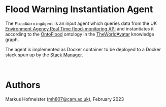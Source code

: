 # Flood Warning Instantiation Agent

The `FloodWarningAgent` is an input agent which queries data from the UK [Environment Agency Real Time flood-monitoring API] and instantiates it according to the [OntoFlood] ontology in the [TheWorldAvatar] knowledge graph.

The agent is implemented as Docker container to be deployed to a Docker stack spun up by the [Stack Manager]. 

<!--

&nbsp;
# 1. Setup

This section specifies the minimum requirements to build and deploy the Docker image. 

## 1.1 Prerequisites

Retrieving data from the MetOffice DataPoint API requires registration for the [DataPoint] platform. Before building and deploying the Docker image, several key properties need to be set in the [Docker compose file] (further details and defaults are provided in the file):

### **1) The environment variables used by the agent container**

```bash
# Agent configuration
API_KEY               # MetOffice DataPoint API key
# Stack & Stack Clients configuration
STACK_NAME            # Name of stack to which agent shall be deployed
NAMESPACE             # Blazegraph namespace into which to instantiate data
DATABASE              # PostGIS/PostgreSQL database name (default: `postgres`)
LAYERNAME             # Geoserver layer name, ALSO table name for geospatial features in PostGIS
GEOSERVER_WORKSPACE   
ONTOP_FILE            # Path to ontop mapping file (i.e. within Docker container)
```


### **2) Accessing Github's Container registry**

While building the Docker image of the agent, it also gets pushed to the [Github container registry]. Access needs to be ensured beforehand via your github [personal access token], which must have a `scope` that [allows you to publish and install packages]. To log in to the [Github container registry] simply run the following command to establish the connection and provide the access token when prompted:
```
docker login ghcr.io -u <github_username>
<github_personal_access_token>
```

### **3) Accessing CMCL docker registry**

The agent requires building the [StackClients] resource from a Docker image published at the CMCL docker registry. In case you don't have credentials for that, please email `support<at>cmclinnovations.com` with the subject `Docker registry access`. Further information can be found at the [CMCL Docker Registry] wiki page.

### **4) VS Code specifics**

In order to avoid potential launching issues using the provided `tasks.json` shell commands, please ensure the `augustocdias.tasks-shell-input` plugin is installed.

&nbsp;
## 1.2 Spinning up the stack

Navigate to `Deploy/stacks/dynamic/stack-manager` and run the following command there from a *bash* terminal. To [spin up the stack], both a `postgis_password` and `geoserver_password` file need to be created in the `stack-manager/inputs/secrets/` directory (see detailed guidance following the provided link). There are several [common stack scripts] provided to manage the stack:

```bash
# Start the stack (please note that this might take some time) - the port is optional and defaults to 3838
bash ./stack.sh start <STACK_NAME> <PORT>

# Stop the stack
bash ./stack.sh stop <STACK_NAME>

# Remove stack services (incl. volumes)
bash ./stack.sh remove <STACK_NAME> -v
```

After spinning up the stack, the GUI endpoints to the running containers can be accessed via Browser (i.e. adminer, blazegraph, ontop, geoserver). The endpoints and required log-in settings can be found in the [spin up the stack] readme.

&nbsp;
## 1.3 Deploying the agent to the stack

This agent requires [JPS_BASE_LIB] and [Stack-Clients] to be wrapped by [py4jps]. Therefore, after installation of all required packages (incl. `py4jps >= 1.0.30`), the `StackClients` resource needs to be added to allow for access through `py4jps`. All required steps are detailed in the [py4jps] documentation. However, the following information should suffice in this context:
* When building the Docker images, the `StackClients` resource is copied from the published Docker image (details in the [Dockerfile])
* For testing purposes, the latest `StackClients` resource is compiled and installed locally using the [py4jps] Resource Manager (see Agent Tests, step 3)

Please note, that compiling requires a [Java Development Kit version >=11]. *Updating the [JPS_BASE_LIB] resource is ONLY required if a pre-release version is needed, which is (currently) not the case for this agent.*

Simply execute the following command in the same folder as this `README` to spin up the *production version* of the agent (from a *bash* terminal). The stack `<STACK NAME>` is the name of an already running stack.
```bash
# Buildings the agent Docker image and pushing it
bash ./stack.sh build

# Deploying the agent (using pulled image)
bash ./stack.sh start <STACK_NAME>
```

In case of time out issues in automatically building the StackClients resource, please try pulling the required stack-clients image first by `docker pull docker.cmclinnovations.com/stack-client:1.6.2`

The *debug version* will run when built and launched through the provided VS Code `launch.json` configurations:
> **Build and Debug**: Build Debug Docker image (incl. pushing to [Github container registry]) and deploy as new container (incl. creation of new `.vscode/port.txt` file)

> **Debug**: Pull Debug Docker image from [Github container registry] and deploy as new container (requires deletion of existing `.vscode/port.txt` to ensure mapping to same port)

> **Reattach and Debug**: Simply reattach debugger to running Debug Docker image. In case Debug image needs to be manually started as container, the following command can be used: 
`bash ./stack.sh start <STACK_NAME> --debug-port <PORT from .vscode/port.txt>`


&nbsp;
## 1.4 Spinning up the Stack remotely via SSH

To spin up the stack remotely via SSH, VSCode's in-built SSH support can be used. Simply follow the steps provided here to use [VSCode via SSH] to log in to a remote machine (e.g. Virtual machine running on Digital Ocean) an start developing there. Regular log in relies on username and password. To avoid recurring prompts to provide credentials, one can [Create SSH key] and [Upload SSH key] to the remote machine to allow for automatic authentication.

Once logged in, a remote copy of The World Avatar repository can be cloned using the following commands:

```bash
$ git clone https://github.com/cambridge-cares/TheWorldAvatar.git <REPO_NAME>
$ cd <REPO_NAME>
$ git checkout main
$ git pull
```
Once the repository clone is obtained, please follow these instructions to [spin up the stack] on the remote machine (also detailed and referenced above). In order to access the exposed endpoints, e.g. `http://localhost:3838/blazegraph/ui`, please note that the respective ports might potentially be opened on the remote machine first.

Before starting development or spinning up the dockerized agent remotely, all required VSCode extensions shall be installed on the remote machine (e.g. *augustocdias.tasks-shell-input* or the *Python extension*).

```bash
# Ensure Java Development Kit version >=11 is available
# Test installation
java -version
javac -verison
# Install in case it is missing
sudo apt install openjdk-11-jdk-headless

# Ensure MAVEN is available
# Test installation
mvn -version
# Install in case it is missing
sudo apt install maven
```
To prevent and identify potential permission issues on Linux machines (i.e. for executable permission), the following commands can be used to verify and manage permissions:

```bash
# Check permissions
ls -l <REPO_NAME>
# Grant (all) permissions
chmod -R +rwx <REPO_NAME>
# To prevent git from identifying all files as changed (due to changed permission rights), 
# i.e. exclude file permission (chmod) changes from git 
git config core.fileMode false
```


&nbsp;
# 2. Using the Agent

The provided [Dockerfile] contains instructions to create Docker images for both the Debugging and Production stage. The debugging image allows for hot-reloading code changes by mounting the `agent` folder containing the source code as external volume. While the production image starts the agent immediately after the container has started, the debugging image awaits for the external debugger to connect before starting the agent. 

## Provided functionality

Agent start-up will automatically register a recurring task to assimilate latest weather data into the KG, i.e. MetOffice observations and forecasts once per day. Besides those recurring background tasks, additional HTTP requests can be sent (but they might be delayed) to the agent. An overview of all provided API endpoints and their functionality is provided after agent start-up at the API root [http://localhost:5000/]. All requests are to be sent as GET requests and all available endpoints are listed below:

- GET request to instantiate all Met Office stations (only new stations will be added, already instantiated stations will not be overwritten)
> `/api/metofficeagent/instantiate/stations` 
- GET request to instantiate Met Office readings for instantiated stations (only new station readings will be added, already instantiated readings will not be overwritten)
> `/api/metofficeagent/instantiate/readings`
- GET request to add latest time series readings for all instantiated time series 
> `/api/metofficeagent/update/timeseries`
- GET request to update all stations and associated readings, and add latest data for all time series (i.e. instantiate missing stations and readings and append latest time series readings)
> `/api/metofficeagent/update/all`
- GET request to retrieve data about Met Office stations and create respective JSON output files (i.e. request expects all individual query parameter to be provided in a single nested JSON object with key 'query') - **please note** that this query was required to create DTVF input files previously and is now deprecated as DTVF retrieves visualisation input from PostGIS via Geoserver. This endpoint is mainly kept here for reference purposes.
> `/api/metofficeagent/retrieve/all`

Example requests are provided in the [resources] folder. The [example retrieve all request] contains further information about allowed parameters to query station and readings data from the knowledge graph and create the respective output files.


&nbsp;
# 3. Agent Tests

Several unit and integration tests are provided in the [tests] repository. Although the agent is designed to work within the stack, those tests *only* test for correct functionality of the locally deployed agent together with Blazegraph and PostgreSQL spun up as Docker containers. Interactions with the stack (e.g. retrieval of settings and endpoints, uploading geospatial data to PostGIS) are simply "mocked" and not tested.

To run the integration tests locally, access to the CMCL's Docker registry is required on the local machine (for more information regarding the registry, see the [CMCL Docker registry wiki page]). It needs to be noted, that several integration tests are currently commented out as they required both Blazegraph and PostgreSQL to be running. To run those tests, the provided [docker-compose.test.yml] file can be used to spin up these services at the specified endpoints before uncommenting them. 

To run the tests, please follow those instructions:


1. It is highly recommended to use a virtual environment for testing. The virtual environment can be created as follows:
    ```bash
    $ python -m venv metoffice_venv
    $ metoffice_venv\Scripts\activate.bat
    (metoffice_venv) $
    ```
2. Install all required packages in virtual environment (the `-e` flag installs the project for-in place development):
    ```bash
    $ python -m pip install --upgrade pip
    # Install all required packages from setup.py, incl. pytest etc.
    python -m pip install -e .[dev]
    ```
3. Build latest *StackClient* JAVA resource, copy `.jar` file and entire `lib` folder into `<tmp_stack>` directory, and install resource for py4jps (In order to build the resource, [Java Development Kit version >=11] and Maven need to be available. To pull TWA specific Maven packages from the [Github package repository], `settings.xml` and `settings-security.xml` files need to be copied into Maven's `.m2` folder (typically located at user's root directory))
    ```bash
    # Build latest Stack_Clients resource for py4jps
    bash ./build_py4jps_stackclient_resource.sh
    # Install Stack_Clients resource for py4jps (replace <stack-clients-....jar> with actual jar-file name)
    jpsrm install StackClients tmp_stack --jar <stack-clients-....jar>
    ```

4. Run integration tests with agent deployed locally (i.e. in memory) and Blazegraph and PostgreSQL spun up as Docker containers:
    ```bash
    # Uncomment integration tests and start Docker services (if wanted) - ensure correct filepath separator for OS!
    docker compose -f "tests\docker-compose.test.yml" up -d --build 
    # Run tests
    pytest
   ```
-->


&nbsp;
# Authors
Markus Hofmeister (mh807@cam.ac.uk), February 2023


<!-- Links -->
[Environment Agency Real Time flood-monitoring API]: https://environment.data.gov.uk/flood-monitoring/doc/reference#flood-warnings
[OntoFlood]: https://github.com/cambridge-cares/TheWorldAvatar/tree/main/JPS_Ontology/ontology/ontoflood
[Stack Manager]: https://github.com/cambridge-cares/TheWorldAvatar/tree/main/Deploy/stacks/dynamic/stack-manager
[TheWorldAvatar]: https://github.com/cambridge-cares/TheWorldAvatar

<!-- Files -->

